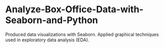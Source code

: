 # Analyze-Box-Office-Data-with-Seaborn-and-Python
Produced data visualizations with Seaborn.
Applied graphical techniques used in exploratory data analysis (EDA).

